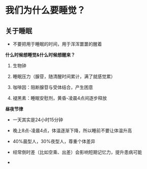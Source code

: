 # 我们为什么要睡觉？

## 关于睡眠

- 不要把用于睡眠的时间，用于浑浑噩噩的醒着



**什么时候想睡觉&什么时候想醒来？**

1. 生物钟

2. 睡眠压力（腺苷，随清醒时间累计，满了就感觉累）

3. 咖啡因：阻断腺苷与受体结合，产生困意

4. 褪黑素：睡眠安慰剂，黄昏-凌晨4点间逐步释放



**昼夜节律**

- 一天其实是24小时15分钟

- 晚上8点-凌晨4点，体温逐渐下降，所以睡前不要让体温升高

- 40%晨型人，30%夜型人，尊重个体差异

- 经常倒时差（比如空乘、出差）会影响短期记忆力，提升患病可能

- 

